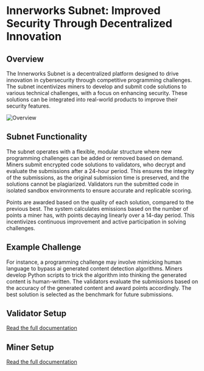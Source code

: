 # Innerworks Subnet: Improved Security Through Decentralized Innovation

## Overview
The Innerworks Subnet is a decentralized platform designed to drive innovation in cybersecurity through competitive programming challenges. The subnet incentivizes miners to develop and submit code solutions to various technical challenges, with a focus on enhancing security. These solutions can be integrated into real-world products to improve their security features.

![Overview](https://github.com/user-attachments/assets/3ccf6007-6d7f-47c4-b3a6-9f8791dc00d3)

## Subnet Functionality
The subnet operates with a flexible, modular structure where new programming challenges can be added or removed based on demand. Miners submit encrypted code solutions to validators, who decrypt and evaluate the submissions after a 24-hour period. This ensures the integrity of the submissions, as the original submission time is preserved, and the solutions cannot be plagiarized. Validators run the submitted code in isolated sandbox environments to ensure accurate and replicable scoring.

Points are awarded based on the quality of each solution, compared to the previous best. The system calculates emissions based on the number of points a miner has, with points decaying linearly over a 14-day period. This incentivizes continuous improvement and active participation in solving challenges.

## Example Challenge
For instance, a programming challenge may involve mimicking human language to bypass ai generated content detection algorithms. Miners develop Python scripts to trick the algorithm into thinking the generated content is human-written. The validators evaluate the submissions based on the accuracy of the generated content and award points accordingly. The best solution is selected as the benchmark for future submissions.

## Validator Setup
[Read the full documentation](docs/validator.md)

## Miner Setup
[Read the full documentation](docs/miner.md)